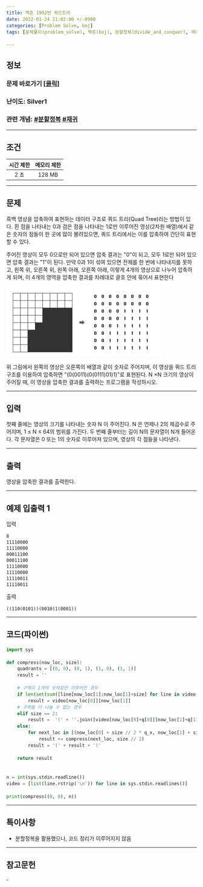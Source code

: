 ```yaml
---
title: 백준 1992번 쿼드트리
date: 2022-01-24 21:02:00 +/-0900
categories: [Problem Solve, boj]
tags: [문제풀이(problem_solve), 백준(boj), 분할정복(divide_and_conquer), 재귀(recursion)]

---
```

## 정보
### 문제 바로가기 [[클릭](https://www.acmicpc.net/problem/1992)]
### 난이도: Silver1
### 관련 개념: [#분할정복](https://www.acmicpc.net/problemset?sort=ac_desc&algo=24) [#재귀](https://www.acmicpc.net/problemset?sort=ac_desc&algo=62)

---
## 조건

시간 제한|메모리 제한
:---:|:---:
2 초|128 MB

---
## 문제
흑백 영상을 압축하여 표현하는 데이터 구조로 쿼드 트리(Quad Tree)라는 방법이 있다. 흰 점을 나타내는 0과 검은 점을 나타내는 1로만 이루어진 영상(2차원 배열)에서 같은 숫자의 점들이 한 곳에 많이 몰려있으면, 쿼드 트리에서는 이를 압축하여 간단히 표현할 수 있다.

주어진 영상이 모두 0으로만 되어 있으면 압축 결과는 "0"이 되고, 모두 1로만 되어 있으면 압축 결과는 "1"이 된다. 만약 0과 1이 섞여 있으면 전체를 한 번에 나타내지를 못하고, 왼쪽 위, 오른쪽 위, 왼쪽 아래, 오른쪽 아래, 이렇게 4개의 영상으로 나누어 압축하게 되며, 이 4개의 영역을 압축한 결과를 차례대로 괄호 안에 묶어서 표현한다

![영상그림](/assets/img/problem_solve/0010/0010_problem.png)

위 그림에서 왼쪽의 영상은 오른쪽의 배열과 같이 숫자로 주어지며, 이 영상을 쿼드 트리 구조를 이용하여 압축하면 "(0(0011)(0(0111)01)1)"로 표현된다.  N ×N 크기의 영상이 주어질 때, 이 영상을 압축한 결과를 출력하는 프로그램을 작성하시오.

---
## 입력
첫째 줄에는 영상의 크기를 나타내는 숫자 N 이 주어진다. N 은 언제나 2의 제곱수로 주어지며, 1 ≤ N ≤ 64의 범위를 가진다. 두 번째 줄부터는 길이 N의 문자열이 N개 들어온다. 각 문자열은 0 또는 1의 숫자로 이루어져 있으며, 영상의 각 점들을 나타낸다.

---
## 출력
영상을 압축한 결과를 출력한다.

---
## 예제 입출력 1
입력
```
8
11110000
11110000
00011100
00011100
11110000
11110000
11110011
11110011
```

출력
```
((110(0101))(0010)1(0001))
```

---
## 코드(파이썬)
```python
import sys

def compress(now_loc, size):
    quadrants = [(0, 0), (0, 1), (1, 0), (1, 1)]
    result = ''
    
    # 구역이 1개의 숫자로만 이루어진 경우
    if len(set(sum([line[now_loc[1]:now_loc[1]+size] for line in video[now_loc[0]:now_loc[0]+size]], list()))) == 1:
        result = video[now_loc[0]][now_loc[1]]
    # 구역을 더 나눌 수 없는 경우
    elif size == 2:
        result =  '(' + ''.join([video[now_loc[0]+q[0]][now_loc[1]+q[1]] for q in quadrants]) + ')'
    else:
        for next_loc in [(now_loc[0] + size // 2 * q_x, now_loc[1] + size // 2 * q_y) for q_x, q_y in quadrants]:
            result += compress(next_loc, size // 2)
        result = '(' + result + ')'
    
    return result
    

n = int(sys.stdin.readline())
video = [list(line.rstrip('\n')) for line in sys.stdin.readlines()]

print(compress((0, 0), n))

```

---
## 특이사항
- 분할정복을 활용했으나, 코드 정리가 이루어지지 않음

---
## 참고문헌
\-
